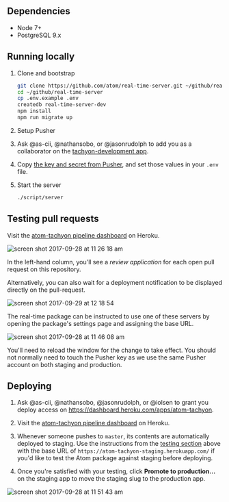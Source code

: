 ## Dependencies

- Node 7+
- PostgreSQL 9.x

## Running locally

1. Clone and bootstrap

    ```sh
    git clone https://github.com/atom/real-time-server.git ~/github/real-time-server
    cd ~/github/real-time-server
    cp .env.example .env
    createdb real-time-server-dev
    npm install
    npm run migrate up
    ```

2. Setup Pusher
  1. Ask @as-cii, @nathansobo, or @jasonrudolph to add you as a collaborator on the [tachyon-development app](https://dashboard.pusher.com/apps/348824).
  2. Copy [the key and secret from Pusher](https://dashboard.pusher.com/apps/348824/keys), and set those values in your `.env` file.

3. Start the server

    ```sh
    ./script/server
    ```

## Testing pull requests

Visit the [atom-tachyon pipeline dashboard](https://dashboard.heroku.com/pipelines/7b6e5b11-ca97-402a-8b3f-b48f2d1645cf) on Heroku.

![screen shot 2017-09-28 at 11 26 18 am](https://user-images.githubusercontent.com/1789/30981846-dc160a56-a442-11e7-89f8-21e379f91c96.png)

In the left-hand column, you'll see a *review application* for each open pull request on this repository.

Alternatively, you can also wait for a deployment notification to be displayed directly on the pull-request.

![screen shot 2017-09-29 at 12 18 54](https://user-images.githubusercontent.com/482957/31011960-649b70be-a510-11e7-9d7c-b8a5a3b8e630.png)

The real-time package can be instructed to use one of these servers by opening the package's settings page and assigning the base URL.

![screen shot 2017-09-28 at 11 46 08 am](https://user-images.githubusercontent.com/1789/30982114-b918d8ca-a443-11e7-83d3-65f0e35e99c3.png)

You'll need to reload the window for the change to take effect. You should not normally need to touch the Pusher key as we use the same Pusher account on both staging and production.

## Deploying

1. Ask @as-cii, @nathansobo, @jasonrudolph, or @iolsen to grant you deploy access on https://dashboard.heroku.com/apps/atom-tachyon.

2. Visit the [atom-tachyon pipeline dashboard](https://dashboard.heroku.com/pipelines/7b6e5b11-ca97-402a-8b3f-b48f2d1645cf) on Heroku.

3. Whenever someone pushes to `master`, its contents are automatically deployed to staging. Use the instructions from the [testing section](#Testing) above with the base URL of `https://atom-tachyon-staging.herokuapp.com/` if you'd like to test the Atom package against staging before deploying.

4. Once you're satisfied with your testing, click **Promote to production...** on the staging app to move the staging slug to the production app.

![screen shot 2017-09-28 at 11 51 43 am](https://user-images.githubusercontent.com/1789/30982049-8eef0d9e-a443-11e7-8e2b-bf143dbd24a4.png)
